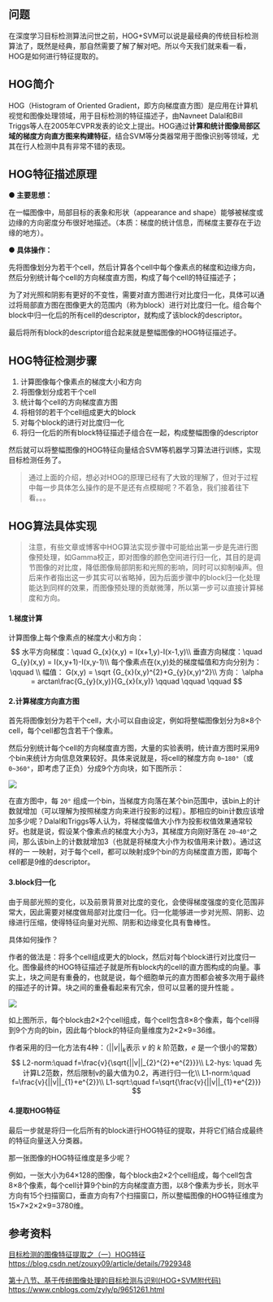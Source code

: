## 问题

在深度学习目标检测算法问世之前，HOG+SVM可以说是最经典的传统目标检测算法了，既然是经典，那自然需要了解了解对吧。所以今天我们就来看一看，HOG是如何进行特征提取的。

## HOG简介

HOG（Histogram of Oriented Gradient，即方向梯度直方图）是应用在计算机视觉和图像处理领域，用于目标检测的特征描述子，由Navneet Dalal和Bill Triggs等人在2005年CVPR发表的论文上提出。HOG通过**计算和统计图像局部区域的梯度方向直方图来构建特征**，结合SVM等分类器常用于图像识别等领域，尤其在行人检测中具有非常不错的表现。

## HOG特征描述原理

**● 主要思想：** 

在一幅图像中，局部目标的表象和形状（appearance and shape）能够被梯度或边缘的方向密度分布很好地描述。（本质：梯度的统计信息，而梯度主要存在于边缘的地方）。

**● 具体操作：** 

先将图像划分为若干个cell，然后计算各个cell中每个像素点的梯度和边缘方向，然后分别统计每个cell的方向梯度直方图，构成了每个cell的特征描述子；

为了对光照和阴影有更好的不变性，需要对直方图进行对比度归一化，具体可以通过将局部直方图在图像更大的范围内（称为block）进行对比度归一化。组合每个block中归一化后的所有cell的descriptor，就构成了该block的descriptor。

最后将所有block的descriptor组合起来就是整幅图像的HOG特征描述子。

## HOG特征检测步骤

1. 计算图像每个像素点的梯度大小和方向
2. 将图像划分成若干个cell
3. 统计每个cell的方向梯度直方图
4. 将相邻的若干个cell组成更大的block
5. 对每个block的进行对比度归一化
6. 将归一化后的所有block特征描述子组合在一起，构成整幅图像的descriptor

然后就可以将整幅图像的HOG特征向量结合SVM等机器学习算法进行训练，实现目标检测任务了。

> 通过上面的介绍，想必对HOG的原理已经有了大致的理解了，但对于过程中每一步具体怎么操作的是不是还有点模糊呢？不着急，我们接着往下看。。。

## HOG算法具体实现

> 注意，有些文章或博客中HOG算法实现步骤中可能给出第一步是先进行图像预处理，如Gamma校正，即对图像的颜色空间进行归一化，其目的是调节图像的对比度，降低图像局部阴影和光照的影响，同时可以抑制噪声。但后来作者指出这一步其实可以省略掉，因为后面步骤中的block归一化处理能达到同样的效果，而图像预处理的贡献微薄，所以第一步可以直接计算梯度和方向。

#### 1.梯度计算

计算图像上每个像素点的梯度大小和方向：
$$
水平方向梯度：\quad G_{x}(x,y) = I(x+1,y)-I(x-1,y)\\
垂直方向梯度：\quad G_{y}(x,y) = I(x,y+1)-I(x,y-1)\\
每个像素点在(x,y)处的梯度幅值和方向分别为：\qquad \\
幅值： G(x,y) = \sqrt {G_{x}(x,y)^{2}+G_{y}(x,y)^2}\\
方向： \alpha = arctan\frac{G_{y}(x,y)}{G_{x}(x,y)} \qquad \qquad \qquad
$$

#### 2.计算梯度方向直方图

首先将图像划分为若干个cell，大小可以自由设定，例如将整幅图像划分为8×8个cell，每个cell都包含若干个像素。

然后分别统计每个cell的方向梯度直方图，大量的实验表明，统计直方图时采用9个bin来统计方向信息效果较好。具体来说就是，将cell的梯度方向 `0~180°`（或 `0~360°`，即考虑了正负）分成9个方向块，如下图所示：

![](https://i.loli.net/2020/06/25/Lasjh6PgRdKSAN9.png)

在直方图中，每 `20°` 组成一个bin，当梯度方向落在某个bin范围中，该bin上的计数就增加（可以理解为按照梯度方向来进行投影的过程）。那相应的bin计数应该增加多少呢？Dalal和Triggs等人认为，将梯度幅值大小作为投影权值效果通常较好。也就是说，假设某个像素点的梯度大小为3，其梯度方向刚好落在 `20~40°`之间，那么该bin上的计数就增加3（也就是将梯度大小作为权值用来计数）。通过这样的一 一映射，对于每个cell，都可以映射成9个bin的方向梯度直方图，即每个cell都是9维的descriptor。

#### 3.block归一化

由于局部光照的变化，以及前景背景对比度的变化，会使得梯度强度的变化范围非常大，因此需要对梯度做局部对比度归一化。归一化能够进一步对光照、阴影、边缘进行压缩，使得特征向量对光照、阴影和边缘变化具有鲁棒性。

具体如何操作？

作者的做法是：将多个cell组成更大的block，然后对每个block进行对比度归一化。图像最终的HOG特征描述子就是所有block内的cell的直方图构成的向量。事实上，块之间是有重叠的，也就是说，每个细胞单元的直方图都会被多次用于最终的描述子的计算。块之间的重叠看起来有冗余，但可以显著的提升性能 。

![](https://i.loli.net/2020/06/26/XCeHTDhs65YmiUb.png)

如上图所示，每个block由2×2个cell组成，每个cell包含8×8个像素，每个cell得到9个方向的bin，因此每个block的特征向量维度为2×2×9=36维。

作者采用的归一化方法有4种：（$||v||_{k}$表示 $v$ 的 $k$ 阶范数，$e$ 是一个很小的常数）
$$
L2-norm:\quad f=\frac{v}{\sqrt{||v||_{2}^{2}+e^{2}}}\\
L2-hys: \quad 先计算L2范数，然后限制v的最大值为0.2，再进行归一化\\
L1-norm:\quad f=\frac{v}{||v||_{1}+e^{2}}\\
L1-sqrt:\quad f=\sqrt{\frac{v}{||v||_{1}+e^{2}}}
$$

#### 4.提取HOG特征

最后一步就是将归一化后所有的block进行HOG特征的提取，并将它们结合成最终的特征向量送入分类器。

那一张图像的HOG特征维度是多少呢？

例如，一张大小为64×128的图像，每个block由2×2个cell组成，每个cell包含8×8个像素，每个cell计算9个bin的方向梯度直方图，以8个像素为步长，则水平方向有15个扫描窗口，垂直方向有7个扫描窗口，所以整幅图像的HOG特征维度为15×7×2×2×9=3780维。



## 参考资料

[目标检测的图像特征提取之（一）HOG特征](https://blog.csdn.net/zouxy09/article/details/7929348) https://blog.csdn.net/zouxy09/article/details/7929348

[第十八节、基于传统图像处理的目标检测与识别(HOG+SVM附代码)](https://www.cnblogs.com/zyly/p/9651261.html) https://www.cnblogs.com/zyly/p/9651261.html